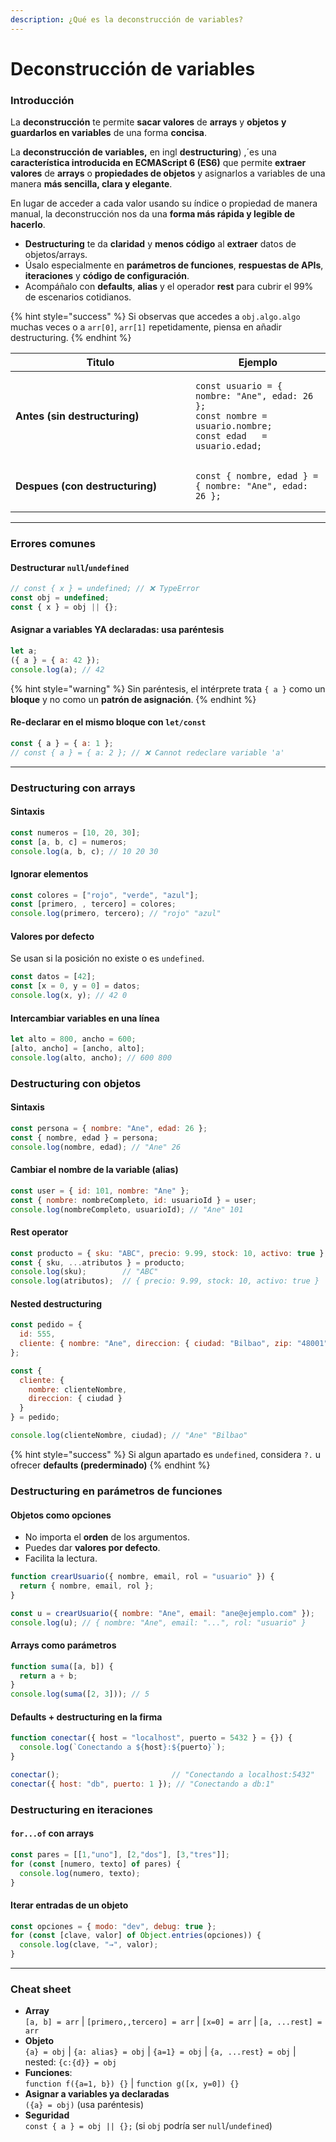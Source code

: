 ```yaml
---
description: ¿Qué es la deconstrucción de variables?
---
```


# Deconstrucción de variables

### Introducción

La **deconstrucción** te permite **sacar valores** de **arrays** y **objetos** **y guardarlos en variables** de una forma **concisa**.



La **deconstrucción de variables,** en ingl **destructuring**) ,´es una **característica introducida en ECMAScript 6 (ES6)** que permite **extraer valores** de **arrays** o **propiedades de objetos** y asignarlos a variables de una manera **más sencilla, clara y elegante**.

En lugar de acceder a cada valor usando su índice o propiedad de manera manual, la deconstrucción nos da una **forma más rápida y legible de hacerlo**.

* **Destructuring** te da **claridad** y **menos código** al **extraer** datos de objetos/arrays.
* Úsalo especialmente en **parámetros de funciones**, **respuestas de APIs**, **iteraciones** y **código de configuración**.
* Acompáñalo con **defaults**, **alias** y el operador **rest** para cubrir el 99% de escenarios cotidianos.

{% hint style="success" %}
Si observas que accedes a `obj.algo.algo` muchas veces o a `arr[0]`, `arr[1]` repetidamente, piensa en añadir destructuring.
{% endhint %}

<table data-header-hidden data-full-width="true"><thead><tr><th width="271.88800048828125">Titulo</th><th>Ejemplo</th></tr></thead><tbody><tr><td><strong>Antes (sin destructuring)</strong></td><td><pre class="language-javascript"><code class="lang-javascript">const usuario = { nombre: "Ane", edad: 26 };
const nombre = usuario.nombre;
const edad   = usuario.edad;
</code></pre></td></tr><tr><td><strong>Despues (con destructuring)</strong></td><td><pre class="language-javascript"><code class="lang-javascript">const { nombre, edad } = { nombre: "Ane", edad: 26 };
</code></pre></td></tr></tbody></table>

***

### Errores comunes

#### Destructurar `null`/`undefined`&#x20;

```js
// const { x } = undefined; // ❌ TypeError
const obj = undefined;
const { x } = obj || {};
```

#### Asignar a variables YA declaradas: usa paréntesis

```js
let a;
({ a } = { a: 42 });
console.log(a); // 42
```

{% hint style="warning" %}
Sin paréntesis, el intérprete trata `{ a }` como un **bloque** y no como un **patrón de asignación**.
{% endhint %}

#### Re-declarar en el mismo bloque con `let/const`

```js
const { a } = { a: 1 };
// const { a } = { a: 2 }; // ❌ Cannot redeclare variable 'a'
```

***

### Destructuring con **arrays**

#### Sintaxis

```js
const numeros = [10, 20, 30];
const [a, b, c] = numeros;
console.log(a, b, c); // 10 20 30
```

#### Ignorar elementos

```js
const colores = ["rojo", "verde", "azul"];
const [primero, , tercero] = colores;
console.log(primero, tercero); // "rojo" "azul"
```

#### Valores por defecto

Se usan si la posición no existe o es `undefined`.

```js
const datos = [42];
const [x = 0, y = 0] = datos;
console.log(x, y); // 42 0
```

#### Intercambiar variables en una línea

```js
let alto = 800, ancho = 600;
[alto, ancho] = [ancho, alto];
console.log(alto, ancho); // 600 800
```

### Destructuring con **objetos**

#### Sintaxis

```js
const persona = { nombre: "Ane", edad: 26 };
const { nombre, edad } = persona;
console.log(nombre, edad); // "Ane" 26
```

#### Cambiar el nombre de la variable (alias)

```js
const user = { id: 101, nombre: "Ane" };
const { nombre: nombreCompleto, id: usuarioId } = user;
console.log(nombreCompleto, usuarioId); // "Ane" 101
```

#### Rest operator

```js
const producto = { sku: "ABC", precio: 9.99, stock: 10, activo: true };
const { sku, ...atributos } = producto;
console.log(sku);        // "ABC"
console.log(atributos);  // { precio: 9.99, stock: 10, activo: true }
```

#### Nested destructuring&#x20;

```js
const pedido = {
  id: 555,
  cliente: { nombre: "Ane", direccion: { ciudad: "Bilbao", zip: "48001" } }
};

const {
  cliente: {
    nombre: clienteNombre,
    direccion: { ciudad }
  }
} = pedido;

console.log(clienteNombre, ciudad); // "Ane" "Bilbao"
```

{% hint style="success" %}
Si algun apartado es `undefined`, considera `?.` u ofrecer **defaults (prederminado)**
{% endhint %}

### Destructuring en **parámetros de funciones**

#### Objetos como opciones

* No importa el **orden** de los argumentos.
* Puedes dar **valores por defecto**.
* Facilita la lectura.

```js
function crearUsuario({ nombre, email, rol = "usuario" }) {
  return { nombre, email, rol };
}

const u = crearUsuario({ nombre: "Ane", email: "ane@ejemplo.com" });
console.log(u); // { nombre: "Ane", email: "...", rol: "usuario" }
```

#### Arrays como parámetros

```js
function suma([a, b]) {
  return a + b;
}
console.log(suma([2, 3])); // 5
```

#### Defaults + destructuring en la firma

```js
function conectar({ host = "localhost", puerto = 5432 } = {}) {
  console.log(`Conectando a ${host}:${puerto}`);
}

conectar();                         // "Conectando a localhost:5432"
conectar({ host: "db", puerto: 1 }); // "Conectando a db:1"
```

### Destructuring en **iteraciones**

#### `for...of` con arrays

```js
const pares = [[1,"uno"], [2,"dos"], [3,"tres"]];
for (const [numero, texto] of pares) {
  console.log(numero, texto);
}
```

#### Iterar **entradas** de un objeto

```js
const opciones = { modo: "dev", debug: true };
for (const [clave, valor] of Object.entries(opciones)) {
  console.log(clave, "→", valor);
}
```

***

### Cheat sheet

* **Array**\
  `[a, b] = arr` | `[primero,,tercero] = arr` | `[x=0] = arr` | `[a, ...rest] = arr`
* **Objeto**\
  `{a} = obj` | `{a: alias} = obj` | `{a=1} = obj` | `{a, ...rest} = obj` | nested: `{c:{d}} = obj`
* **Funciones**:\
  `function f({a=1, b}) {}` | `function g([x, y=0]) {}`
* **Asignar a variables ya declaradas**\
  `({a} = obj)` (usa paréntesis)
* **Seguridad**\
  `const { a } = obj || {};` (si `obj` podría ser `null`/`undefined`)
